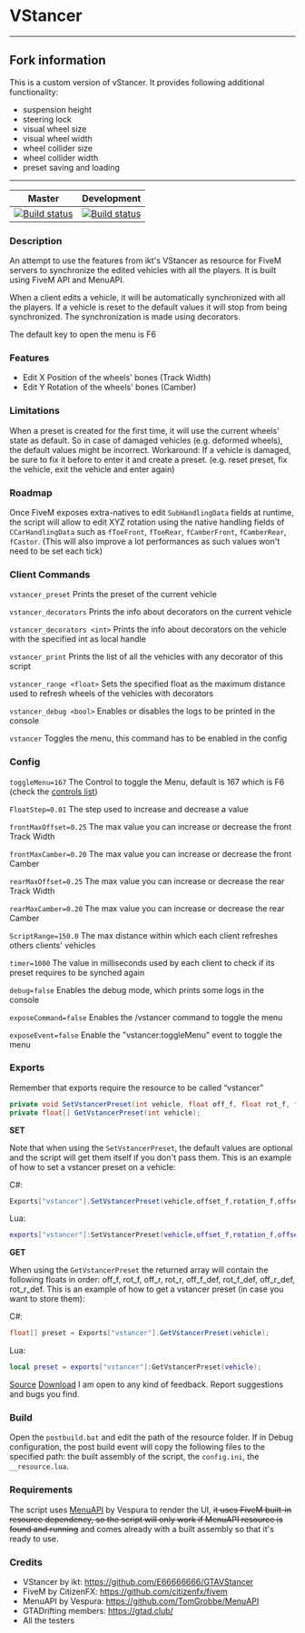 # VStancer
---
## Fork information
This is a custom version of vStancer. It provides following additional functionality:
* suspension height
* steering lock
* visual wheel size
* visual wheel width
* wheel collider size
* wheel collider width
* preset saving and loading
---
|Master|Development|
|:-:|:-:|
|[![Build status](https://ci.appveyor.com/api/projects/status/qialhqew9j0i9528/branch/master?svg=true)](https://ci.appveyor.com/project/carmineos/fivem-vstancer/branch/master) |[![Build status](https://ci.appveyor.com/api/projects/status/qialhqew9j0i9528/branch/development?svg=true)](https://ci.appveyor.com/project/carmineos/fivem-vstancer/branch/development)|

### Description
An attempt to use the features from ikt's VStancer as resource for FiveM servers to synchronize the edited vehicles with all the players. It is built using FiveM API and MenuAPI.

When a client edits a vehicle, it will be automatically synchronized with all the players.
If a vehicle is reset to the default values it will stop from being synchronized.
The synchronization is made using decorators.

The default key to open the menu is F6

### Features
* Edit X Position of the wheels' bones (Track Width)
* Edit Y Rotation of the wheels' bones (Camber)

### Limitations
When a preset is created for the first time, it will use the current wheels' state as default. So in case of damaged vehicles (e.g. deformed wheels), the default values might be incorrect. 
Workaround: If a vehicle is damaged, be sure to fix it before to enter it and create a preset. (e.g. reset preset, fix the vehicle, exit the vehicle and enter again) 

### Roadmap
Once FiveM exposes extra-natives to edit `SubHandlingData` fields at runtime, the script will allow to edit XYZ rotation using the native handling fields of `CCarHandlingData` such as `fToeFront`, `fToeRear`, `fCamberFront`, `fCamberRear`, `fCastor`. (This will also improve a lot performances as such values won't need to be set each tick)

### Client Commands
`vstancer_preset`
Prints the preset of the current vehicle

`vstancer_decorators`
Prints the info about decorators on the current vehicle

`vstancer_decorators <int>` 
Prints the info about decorators on the vehicle with the specified int as local handle

`vstancer_print`
Prints the list of all the vehicles with any decorator of this script

`vstancer_range <float>`
Sets the specified float as the maximum distance used to refresh wheels of the vehicles with decorators

`vstancer_debug <bool>`
Enables or disables the logs to be printed in the console

`vstancer`
Toggles the menu, this command has to be enabled in the config

### Config
`toggleMenu=167`
The Control to toggle the Menu, default is 167 which is F6 (check the [controls list](https://docs.fivem.net/game-references/controls/))

`FloatStep=0.01`
The step used to increase and decrease a value

`frontMaxOffset=0.25`
The max value you can increase or decrease the front Track Width

`frontMaxCamber=0.20`
The max value you can increase or decrease the front Camber

`rearMaxOffset=0.25`
The max value you can increase or decrease the rear Track Width

`rearMaxCamber=0.20`
The max value you can increase or decrease the rear Camber

`ScriptRange=150.0`
The max distance within which each client refreshes others clients' vehicles

`timer=1000`
The value in milliseconds used by each client to check if its preset requires to be synched again

`debug=false`
Enables the debug mode, which prints some logs in the console

`exposeCommand=false`
Enables the /vstancer command to toggle the menu

`exposeEvent=false`
Enable the "vstancer:toggleMenu" event to toggle the menu

### Exports

Remember that exports require the resource to be called “vstancer”

```csharp
private void SetVstancerPreset(int vehicle, float off_f, float rot_f, float off_r, float rot_r, object defaultFrontOffset = null, object defaultFrontRotation = null, object defaultRearOffset = null, object defaultRearRotation = null);
private float[] GetVstancerPreset(int vehicle);
```

**SET**

Note that when using the `SetVstancerPreset`, the default values are optional and the script will get them itself if you don't pass them.
This is an example of how to set a vstancer preset on a vehicle:

C#:
```csharp
Exports["vstancer"].SetVstancerPreset(vehicle,offset_f,rotation_f,offset_r,rotation_r);
```
Lua:
```lua
exports["vstancer"]:SetVstancerPreset(vehicle,offset_f,rotation_f,offset_r,rotation_r)
```

**GET**

When using the `GetVstancerPreset` the returned array will contain the following floats in order: off_f, rot_f, off_r, rot_r, off_f_def, rot_f_def, off_r_def, rot_r_def.
This is an example of how to get a vstancer preset (in case you want to store them):

C#:
```csharp
float[] preset = Exports["vstancer"].GetVstancerPreset(vehicle);
```
Lua:
```lua
local preset = exports["vstancer"]:GetVstancerPreset(vehicle);
```

[Source](https://github.com/carmineos/fivem-vstancer)
[Download](https://github.com/carmineos/fivem-vstancer/releases)
I am open to any kind of feedback. Report suggestions and bugs you find.

### Build
Open the `postbuild.bat` and edit the path of the resource folder. If in Debug configuration, the post build event will copy the following files to the specified path: the built assembly of the script, the `config.ini`, the `__resource.lua`.

### Requirements
The script uses [MenuAPI](https://github.com/TomGrobbe/MenuAPI) by Vespura to render the UI, ~~it uses FiveM built-in resource dependency, so the script will only work if MenuAPI resource is found and running~~ and comes already with a built assembly so that it's ready to use.


### Credits
* VStancer by ikt: https://github.com/E66666666/GTAVStancer
* FiveM by CitizenFX: https://github.com/citizenfx/fivem
* MenuAPI by Vespura: https://github.com/TomGrobbe/MenuAPI
* GTADrifting members: https://gtad.club/
* All the testers
